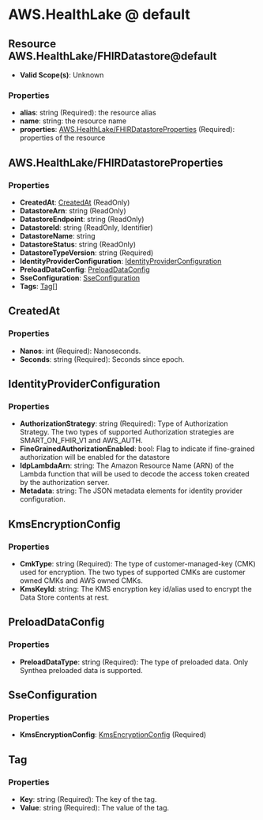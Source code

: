 # AWS.HealthLake @ default

## Resource AWS.HealthLake/FHIRDatastore@default
* **Valid Scope(s)**: Unknown
### Properties
* **alias**: string (Required): the resource alias
* **name**: string: the resource name
* **properties**: [AWS.HealthLake/FHIRDatastoreProperties](#awshealthlakefhirdatastoreproperties) (Required): properties of the resource

## AWS.HealthLake/FHIRDatastoreProperties
### Properties
* **CreatedAt**: [CreatedAt](#createdat) (ReadOnly)
* **DatastoreArn**: string (ReadOnly)
* **DatastoreEndpoint**: string (ReadOnly)
* **DatastoreId**: string (ReadOnly, Identifier)
* **DatastoreName**: string
* **DatastoreStatus**: string (ReadOnly)
* **DatastoreTypeVersion**: string (Required)
* **IdentityProviderConfiguration**: [IdentityProviderConfiguration](#identityproviderconfiguration)
* **PreloadDataConfig**: [PreloadDataConfig](#preloaddataconfig)
* **SseConfiguration**: [SseConfiguration](#sseconfiguration)
* **Tags**: [Tag](#tag)[]

## CreatedAt
### Properties
* **Nanos**: int (Required): Nanoseconds.
* **Seconds**: string (Required): Seconds since epoch.

## IdentityProviderConfiguration
### Properties
* **AuthorizationStrategy**: string (Required): Type of Authorization Strategy. The two types of supported Authorization strategies are SMART_ON_FHIR_V1 and AWS_AUTH.
* **FineGrainedAuthorizationEnabled**: bool: Flag to indicate if fine-grained authorization will be enabled for the datastore
* **IdpLambdaArn**: string: The Amazon Resource Name (ARN) of the Lambda function that will be used to decode the access token created by the authorization server.
* **Metadata**: string: The JSON metadata elements for identity provider configuration.

## KmsEncryptionConfig
### Properties
* **CmkType**: string (Required): The type of customer-managed-key (CMK) used for encryption. The two types of supported CMKs are customer owned CMKs and AWS owned CMKs.
* **KmsKeyId**: string: The KMS encryption key id/alias used to encrypt the Data Store contents at rest.

## PreloadDataConfig
### Properties
* **PreloadDataType**: string (Required): The type of preloaded data. Only Synthea preloaded data is supported.

## SseConfiguration
### Properties
* **KmsEncryptionConfig**: [KmsEncryptionConfig](#kmsencryptionconfig) (Required)

## Tag
### Properties
* **Key**: string (Required): The key of the tag.
* **Value**: string (Required): The value of the tag.

